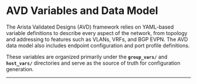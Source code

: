 # AVD Variables and Data Model

The Arista Validated Designs (AVD) framework relies on YAML-based variable definitions to describe every aspect of the network, from topology and addressing to features such as VLANs, VRFs, and BGP EVPN. The AVD data model also includes endpoint configuration and port profile definitions.

These variables are organized primarily under the **`group_vars/`** and **`host_vars/`** directories and serve as the source of truth for configuration generation.

---
